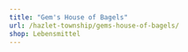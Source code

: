 ```yaml
---
title: "Gem's House of Bagels"
url: /hazlet-township/gems-house-of-bagels/
shop: Lebensmittel
---
```

